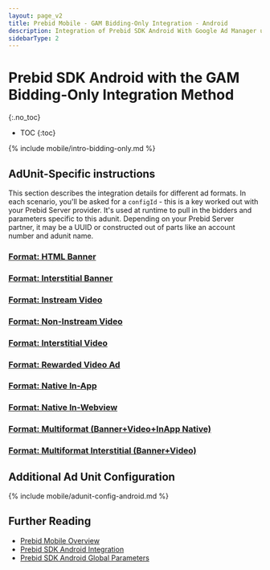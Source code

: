 ```yaml
---
layout: page_v2
title: Prebid Mobile - GAM Bidding-Only Integration - Android
description: Integration of Prebid SDK Android With Google Ad Manager using the 'Bidding-Only' integration
sidebarType: 2
---
```


# Prebid SDK Android with the GAM Bidding-Only Integration Method
{:.no_toc}

- TOC
{:toc}

{% include mobile/intro-bidding-only.md %}

## AdUnit-Specific instructions

This section describes the integration details for different ad formats. In each scenario, you'll be asked for a `configId` - this is a key worked out with your Prebid Server provider. It's used at runtime to pull in the bidders and parameters specific to this adunit. Depending on your Prebid Server partner, it may be a UUID or constructed out of parts like an account number and adunit name.

### [Format: HTML Banner](/prebid-mobile/recipes/subrecipes/android/gam-bidding-only-html-banner.html)

### [Format: Interstitial Banner](/prebid-mobile/recipes/subrecipes/android/gam-bidding-only-interstitial-banner.html)

### [Format: Instream Video](/prebid-mobile/recipes/subrecipes/android/gam-bidding-only-video-instream.html)

### [Format: Non-Instream Video](/prebid-mobile/recipes/subrecipes/android/gam-bidding-only-video-outstream.html)

### [Format: Interstitial Video](/prebid-mobile/recipes/subrecipes/android/gam-bidding-only-interstitial-video.html)

### [Format: Rewarded Video Ad](/prebid-mobile/recipes/subrecipes/android/gam-bidding-only-rewarded-video.html)

### [Format: Native In-App](/prebid-mobile/recipes/subrecipes/android/gam-bidding-only-native-in-app.html)

### [Format: Native In-Webview](/prebid-mobile/recipes/subrecipes/android/gam-bidding-only-native-in-webview.html)

### [Format: Multiformat (Banner+Video+InApp Native)](/prebid-mobile/recipes/subrecipes/android/gam-bidding-only-multiformat.html)

### [Format: Multiformat Interstitial (Banner+Video)](/prebid-mobile/recipes/subrecipes/android/gam-bidding-only-multiformat-interstitial.html)

## Additional Ad Unit Configuration

{% include mobile/adunit-config-android.md %}

## Further Reading

- [Prebid Mobile Overview](/prebid-mobile/prebid-mobile.html)
- [Prebid SDK Android Integration](/prebid-mobile/pbm-api/android/code-integration-android.html)
- [Prebid SDK Android Global Parameters](/prebid-mobile/pbm-api/android/pbm-targeting-android.html)

